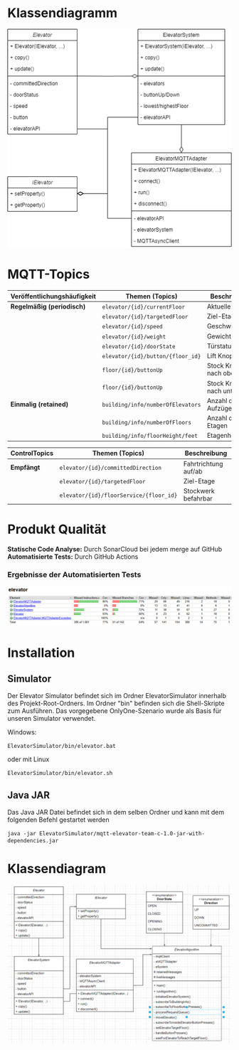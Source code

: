 # Klassendiagramm

![Klassendiagramm](./docu/Elevator.png)

# MQTT-Topics

| **Veröffentlichungshäufigkeit** | **Themen (Topics)**           | **Beschreibung** |
| --------------------------------------- | ----------------------------------- | ---------------------- |
| **Regelmäßig (periodisch)**     | `elevator/{id}/currentFloor`      | Aktuelle Etage         |
|                                         | `elevator/{id}/targetedFloor`     | Ziel-Etage             |
|                                         | `elevator/{id}/speed`             | Geschwindigkeit        |
|                                         | `elevator/{id}/weight`            | Gewicht                |
|                                         | `elevator/{id}/doorState`         | Türstatus             |
|                                         | `elevator/{id}/button/{floor_id}` | Lift Knopf             |
|                                         | `floor/{id}/buttonUp`             | Stock Knopf nach oben  |
|                                         | `floor/{id}/buttonUp`             | Stock Knopf nach unten |
| **Einmalig (retained)**           | `building/info/numberOfElevators` | Anzahl der Aufzüge    |
|                                         | `building/info/numberOfFloors`    | Anzahl der Etagen      |
|                                         | `building/info/floorHeight/feet`  | Etagenhöhe            |

| **ControlTopics** | **Themen (Topics)**           | **Beschreibung** |
| --------------------------------------- | ----------------------------------- | ---------------------- |
| **Empfängt**     | `elevator/{id}/committedDirection`      | Fahrtrichtung auf/ab         |
|                                         | `elevator/{id}/targetedFloor`     | Ziel-Etage             |
|                                         | `elevator/{id}/floorService/{floor_id}`             | Stockwerk befahrbar        |

# Produkt Qualität

**Statische Code Analyse:** Durch SonarCloud bei jedem merge auf GitHub
**Automatisierte Tests:** Durch GitHub Actions

### Ergebnisse der Automatisierten Tests

![Coverage](./docu/coverage.PNG)

# Installation 
## Simulator

Der Elevator Simulator befindet sich im Ordner ElevatorSimulator innerhalb des Projekt-Root-Ordners. Im Ordner "bin" befinden sich die Shell-Skripte zum Ausführen. 
Das vorgegebene OnlyOne-Szenario wurde als Basis für unseren Simulator verwendet.

Windows: 
```shell
ElevatorSimulator/bin/elevator.bat
```

oder mit Linux
```shell
ElevatorSimulator/bin/elevator.sh
```


## Java JAR
Das Java JAR Datei befindet sich in dem selben Ordner und kann mit dem folgenden Befehl gestartet werden

```shell
java -jar ElevatorSimulator/mqtt-elevator-team-c-1.0-jar-with-dependencies.jar
```

# Klassendiagram

![alt text](image.png)


